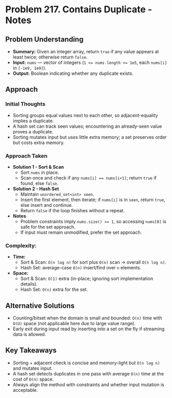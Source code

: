 # Problem 217. Contains Duplicate - Notes

## Problem Understanding
- **Summary:** Given an integer array, return `true` if any value appears at least twice; otherwise return `false`.
- **Input:** `nums` — vector of integers (`1 <= nums.length <= 1e5`, each `nums[i]` in `[-1e9, 1e9]`).
- **Output:** Boolean indicating whether any duplicate exists.

## Approach
### Initial Thoughts
- Sorting groups equal values next to each other, so adjacent-equality implies a duplicate.
- A hash set can track seen values; encountering an already-seen value proves a duplicate.
- Sorting mutates input but uses little extra memory; a set preserves order but costs extra memory.

### Approach Taken
- **Solution 1 - Sort & Scan**
  - Sort `nums` in place.
  - Scan once and check if any `nums[i] == nums[i+1]`; return `true` if found, else `false`.
- **Solution 2 - Hash Set**
  - Maintain `unordered_set<int> seen`.
  - Insert the first element, then iterate; if `nums[i]` is in `seen`, return `true`, else insert and continue.
  - Return `false` if the loop finishes without a repeat.
- **Notes**
  - Problem constraints imply `nums.size() >= 1`, so accessing `nums[0]` is safe for the set approach.
  - If input must remain unmodified, prefer the set approach.

### Complexity:
- **Time:** 
  - Sort & Scan: `O(n log n)` for sort plus `O(n)` scan → overall `O(n log n)`.
  - Hash Set: average-case `O(n)` insert/find over `n` elements.
- **Space:** 
  - Sort & Scan: `O(1)` extra (in-place; ignoring sort implementation details).
  - Hash Set: `O(n)` extra for the set.

<!-- ## Challenges
### Obstacles Faced
- Placeholder.

### Edge Cases
- Placeholder.
-->

## Alternative Solutions
- Counting/bitset when the domain is small and bounded: `O(n)` time with `O(U)` space (not applicable here due to large value range).
- Early exit during input read by inserting into a set on the fly if streaming data is allowed.

## Key Takeaways
- Sorting + adjacent check is concise and memory-light but `O(n log n)` and mutates input.
- A hash set detects duplicates in one pass with average `O(n)` time at the cost of `O(n)` space.
- Always align the method with constraints and whether input mutation is acceptable.
